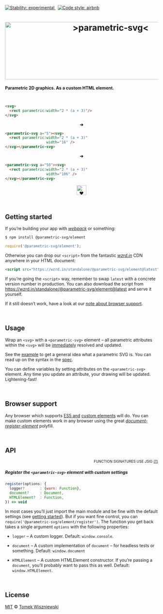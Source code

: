 <a                                                             id="/"></a>&nbsp;

[![Stability: experimental
](https://img.shields.io/badge/stability-experimental-yellow.svg?style=flat-square)
](https://nodejs.org/api/documentation.html#documentation_stability_index)
 [![Code style: airbnb
](https://img.shields.io/badge/code%20style-airbnb-777777.svg?style=flat-square)
](https://github.com/airbnb/javascript)




<h1 align="center">
  <img
    alt="&gt;parametric-svg&lt;"
    src="https://cdn.rawgit.com/parametric-svg/identity/v1.1.0/logo/html.svg"
    width="680"
    height="190"
  />
</h1>

**Parametric 2D graphics. As a custom HTML element.**




<a                                                 id="/example"></a>&nbsp;

```html
<svg>
  <rect parametric:width="2 * (a + 3)"/>
</svg>
```

<p align="center"><b>➔</b></p>

```html
<parametric-svg a="5"><svg>
  <rect parametric:width="2 * (a + 3)"
                   width="16" />
</svg></parametric-svg>
```

<p align="center"><b>➔</b></p>

```html
<parametric-svg a="50"><svg>
  <rect parametric:width="2 * (a + 3)"
                   width="106" />
</svg></parametric-svg>
```

<p align="center"><a href="http://jsbin.com/legito/edit?html,output"><img alt="❤ CHECK IT OUT LIVE!" height="32" src="https://img.shields.io/badge/%E2%9D%A4-CHECK%20IT%20OUT%20LIVE!-555555.svg?style=flat-square" /></a></p>




<a                                              id="/getting-started"></a>&nbsp;

Getting started
---------------

If you’re building your app with *[webpack][]* or something:

```sh
$ npm install @parametric-svg/element
```

```js
require('@parametric-svg/element');
```

Otherwise you can drop our `<script>` from the fantastic *[wzrd.in][]* CDN anywhere in your HTML document:

```html
<script src="https://wzrd.in/standalone/@parametric-svg/element@latest"></script>
```

If you’re going the `<script>` way, remember to swap `latest` with a concrete version number in production. You can also download the script from https://wzrd.in/standalone/@parametric-svg/element@latest and serve it yourself.

If it still doesn’t work, have a look at our [note about browser support](#/browser-support).

[webpack]:  http://webpack.github.io
[wzrd.in]:  http://wzrd.in




<a                                                        id="/usage"></a>&nbsp;

Usage
-----

Wrap an `<svg>` with a `<parametric-svg>` element – all parametric attributes within the `<svg>` will be [immediately][] resolved and updated.

See the [example](#/example) to get a general idea what a parametric SVG is. You can read up on the syntax in the [spec][].

You can define variables by setting attributes on the `<parametric-svg>` element. Any time you update an attribute, your drawing will be updated. Lightening-fast!

[immediately]:  http://devdocs.io/dom/window/setimmediate
[spec]:         https://github.com/parametric-svg/-/packages/spec#/




<a                                              id="/browser-support"></a>&nbsp;

Browser support
---------------

Any browser which supports [ES5 and][] [custom elements][] will do. You can make custom elements work in any browser using the great *[document-register-element][]* polyfill.

[ES5 and]:                    http://caniuse.com/#feat=es5
[custom elements]:            http://caniuse.com/#feat=custom-elements
[document-register-element]:  https://github.com/WebReflection/document-register-element



<a                                                          id="/api"></a>&nbsp;

API
---
<div align="right"><sup>FUNCTION SIGNATURES USE JSIG <a href="http://jsig.biz/">(?)</a></sup></div>

<!-- @doxie.inject start -->
<!-- Don’t remove or change the comment above – that can break automatic updates. -->

#####  Register the `<parametric-svg>` element with custom settings

```js
register(options: {
  logger?       : {warn: Function},
  document?     : Document,
  HTMLElement?  : Function,
}) => void
```

In most cases you’ll just import the main module and be fine with the
default settings (see [getting started](#/getting-started)). But if you want
fine control, you can `require('@parametric-svg/element/register')`. The
function you get back takes a single argument `options` with the following
properties:

- `logger` – A custom logger. Default: `window.console`.

- `document` – A custom implementation of `document` – for headless tests
  or something. Default: `window.document`

- `HTMLElement` – A custom HTMLElement constructor. If you’re passing
  a `document`, you’ll probably want to pass this as well. Default:
  `window.HTMLElement`.

<!-- Don’t remove or change the comment below – that can break automatic updates. More info at <http://npm.im/doxie.inject>. -->
<!-- @doxie.inject end -->




<a                                                      id="/license"></a>&nbsp;

License
-------

[MIT][] © [Tomek Wiszniewski][]

[MIT]: ./License.md
[Tomek Wiszniewski]: https://github.com/tomekwi
